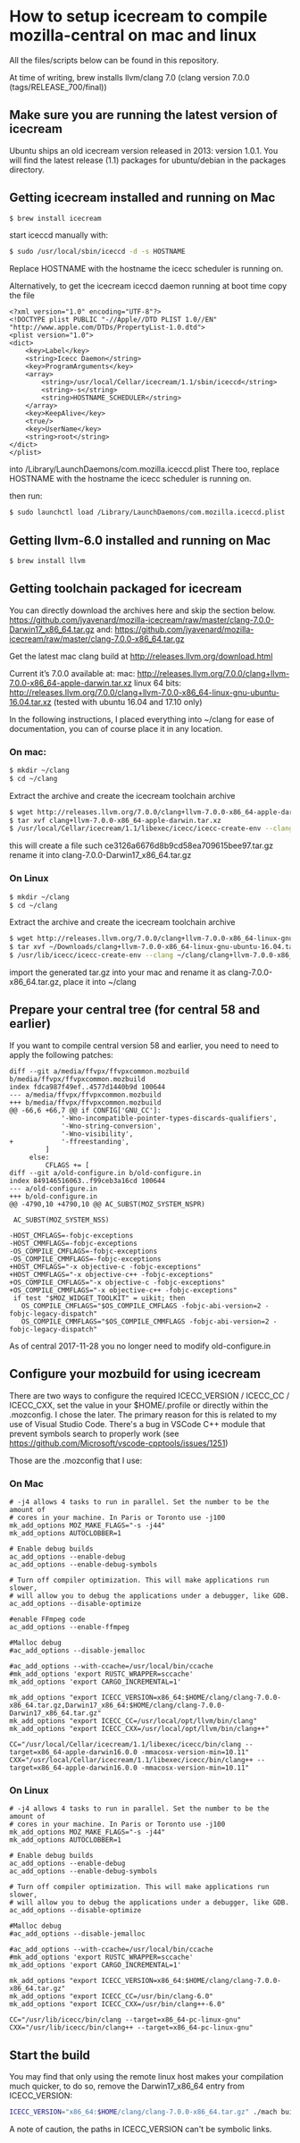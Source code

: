 # How to setup icecream to compile mozilla-central on mac and linux

All the files/scripts below can be found in this repository.

At time of writing, brew installs llvm/clang 7.0 (clang version 7.0.0 (tags/RELEASE_700/final))

## Make sure you are running the latest version of icecream

Ubuntu ships an old icecream version released in 2013: version 1.0.1. You will find the latest release (1.1) packages for ubuntu/debian in the packages directory.

## Getting icecream installed and running on Mac

```bash
$ brew install icecream
```

start iceccd manually with:
```bash
$ sudo /usr/local/sbin/iceccd -d -s HOSTNAME
```

Replace HOSTNAME with the hostname the icecc scheduler is running on.

Alternatively, to get the icecream iceccd daemon running at boot time
copy the file
```
<?xml version="1.0" encoding="UTF-8"?>
<!DOCTYPE plist PUBLIC "-//Apple//DTD PLIST 1.0//EN" "http://www.apple.com/DTDs/PropertyList-1.0.dtd">
<plist version="1.0">
<dict>
    <key>Label</key>
    <string>Icecc Daemon</string>
    <key>ProgramArguments</key>
    <array>
        <string>/usr/local/Cellar/icecream/1.1/sbin/iceccd</string>
        <string>-s</string>
        <string>HOSTNAME_SCHEDULER</string>
    </array>
    <key>KeepAlive</key>
    <true/>
    <key>UserName</key>
    <string>root</string>
</dict>
</plist>
```

into /Library/LaunchDaemons/com.mozilla.iceccd.plist
There too, replace HOSTNAME with the hostname the icecc scheduler is running on.

then run:
```bash
$ sudo launchctl load /Library/LaunchDaemons/com.mozilla.iceccd.plist
```

## Getting llvm-6.0 installed and running on Mac

```bash
$ brew install llvm
```

## Getting toolchain packaged for icecream

You can directly download the archives here and skip the section below.
https://github.com/jyavenard/mozilla-icecream/raw/master/clang-7.0.0-Darwin17_x86_64.tar.gz
and:
https://github.com/jyavenard/mozilla-icecream/raw/master/clang-7.0.0-x86_64.tar.gz


Get the latest mac clang build at http://releases.llvm.org/download.html

Current it’s 7.0.0 available at:
mac: http://releases.llvm.org/7.0.0/clang+llvm-7.0.0-x86_64-apple-darwin.tar.xz
linux 64 bits: http://releases.llvm.org/7.0.0/clang+llvm-7.0.0-x86_64-linux-gnu-ubuntu-16.04.tar.xz
(tested with ubuntu 16.04 and 17.10 only)

In the following instructions, I placed everything into ~/clang for ease of documentation, you can of course place it in any location.

### On mac:
```bash
$ mkdir ~/clang
$ cd ~/clang
```

Extract the archive and create the icecream toolchain archive
```bash
$ wget http://releases.llvm.org/7.0.0/clang+llvm-7.0.0-x86_64-apple-darwin.tar.xz
$ tar xvf clang+llvm-7.0.0-x86_64-apple-darwin.tar.xz
$ /usr/local/Cellar/icecream/1.1/libexec/icecc/icecc-create-env --clang ~/clang/clang+llvm-7.0.0-x86_64-apple-darwin/bin/clang /usr/local/Cellar/icecream/1.1/libexec/icecc/compilerwrapper
```

this will create a file such ce3126a6676d8b9cd58ea709615bee97.tar.gz
rename it into clang-7.0.0-Darwin17_x86_64.tar.gz

### On Linux
```bash
$ mkdir ~/clang
$ cd ~/clang
```

Extract the archive and create the icecream toolchain archive
```bash
$ wget http://releases.llvm.org/7.0.0/clang+llvm-7.0.0-x86_64-linux-gnu-ubuntu-16.04.tar.xz
$ tar xvf ~/Downloads/clang+llvm-7.0.0-x86_64-linux-gnu-ubuntu-16.04.tar.xz
$ /usr/lib/icecc/icecc-create-env --clang ~/clang/clang+llvm-7.0.0-x86_64-linux-gnu-ubuntu-16.04/bin/clang /usr/lib/icecc/compilerwrapper
```

import the generated tar.gz into your mac and rename it as clang-7.0.0-x86_64.tar.gz, place it into ~/clang

## Prepare your central tree (for central 58 and earlier)

If you want to compile central version 58 and earlier, you need to need to apply the following patches:

```
diff --git a/media/ffvpx/ffvpxcommon.mozbuild b/media/ffvpx/ffvpxcommon.mozbuild
index fdca987f49ef..4577d1440b9d 100644
--- a/media/ffvpx/ffvpxcommon.mozbuild
+++ b/media/ffvpx/ffvpxcommon.mozbuild
@@ -66,6 +66,7 @@ if CONFIG['GNU_CC']:
             '-Wno-incompatible-pointer-types-discards-qualifiers',
             '-Wno-string-conversion',
             '-Wno-visibility',
+            '-ffreestanding',
         ]
     else:
         CFLAGS += [
diff --git a/old-configure.in b/old-configure.in
index 849146516063..f99ceb3a16cd 100644
--- a/old-configure.in
+++ b/old-configure.in
@@ -4790,10 +4790,10 @@ AC_SUBST(MOZ_SYSTEM_NSPR)
 
 AC_SUBST(MOZ_SYSTEM_NSS)
 
-HOST_CMFLAGS=-fobjc-exceptions
-HOST_CMMFLAGS=-fobjc-exceptions
-OS_COMPILE_CMFLAGS=-fobjc-exceptions
-OS_COMPILE_CMMFLAGS=-fobjc-exceptions
+HOST_CMFLAGS="-x objective-c -fobjc-exceptions"
+HOST_CMMFLAGS="-x objective-c++ -fobjc-exceptions"
+OS_COMPILE_CMFLAGS="-x objective-c -fobjc-exceptions"
+OS_COMPILE_CMMFLAGS="-x objective-c++ -fobjc-exceptions"
 if test "$MOZ_WIDGET_TOOLKIT" = uikit; then
   OS_COMPILE_CMFLAGS="$OS_COMPILE_CMFLAGS -fobjc-abi-version=2 -fobjc-legacy-dispatch"
   OS_COMPILE_CMMFLAGS="$OS_COMPILE_CMMFLAGS -fobjc-abi-version=2 -fobjc-legacy-dispatch"
```

As of central 2017-11-28 you no longer need to modify old-configure.in

## Configure your mozbuild for using icecream

There are two ways to configure the required ICECC_VERSION / ICECC_CC / ICECC_CXX, set the value in your $HOME/.profile or directly within the .mozconfig. I chose the later.
The primary reason for this is related to my use of Visual Studio Code. There's a bug in VSCode C++ module that prevent symbols search to properly work (see https://github.com/Microsoft/vscode-cpptools/issues/1251)

Those are the .mozconfig that I use:

### On Mac

```
# -j4 allows 4 tasks to run in parallel. Set the number to be the amount of
# cores in your machine. In Paris or Toronto use -j100
mk_add_options MOZ_MAKE_FLAGS="-s -j44"
mk_add_options AUTOCLOBBER=1

# Enable debug builds
ac_add_options --enable-debug
ac_add_options --enable-debug-symbols

# Turn off compiler optimization. This will make applications run slower,
# will allow you to debug the applications under a debugger, like GDB.
ac_add_options --disable-optimize

#enable FFmpeg code
ac_add_options --enable-ffmpeg

#Malloc debug
#ac_add_options --disable-jemalloc

#ac_add_options --with-ccache=/usr/local/bin/ccache
#mk_add_options 'export RUSTC_WRAPPER=sccache'
mk_add_options 'export CARGO_INCREMENTAL=1'

mk_add_options "export ICECC_VERSION=x86_64:$HOME/clang/clang-7.0.0-x86_64.tar.gz,Darwin17_x86_64:$HOME/clang/clang-7.0.0-Darwin17_x86_64.tar.gz"
mk_add_options "export ICECC_CC=/usr/local/opt/llvm/bin/clang"
mk_add_options "export ICECC_CXX=/usr/local/opt/llvm/bin/clang++"

CC="/usr/local/Cellar/icecream/1.1/libexec/icecc/bin/clang --target=x86_64-apple-darwin16.0.0 -mmacosx-version-min=10.11"
CXX="/usr/local/Cellar/icecream/1.1/libexec/icecc/bin/clang++ --target=x86_64-apple-darwin16.0.0 -mmacosx-version-min=10.11"
```

### On Linux

```
# -j4 allows 4 tasks to run in parallel. Set the number to be the amount of
# cores in your machine. In Paris or Toronto use -j100
mk_add_options MOZ_MAKE_FLAGS="-s -j44"
mk_add_options AUTOCLOBBER=1

# Enable debug builds
ac_add_options --enable-debug
ac_add_options --enable-debug-symbols

# Turn off compiler optimization. This will make applications run slower,
# will allow you to debug the applications under a debugger, like GDB.
ac_add_options --disable-optimize

#Malloc debug
#ac_add_options --disable-jemalloc

#ac_add_options --with-ccache=/usr/local/bin/ccache
#mk_add_options 'export RUSTC_WRAPPER=sccache'
mk_add_options 'export CARGO_INCREMENTAL=1'

mk_add_options "export ICECC_VERSION=x86_64:$HOME/clang/clang-7.0.0-x86_64.tar.gz"
mk_add_options "export ICECC_CC=/usr/bin/clang-6.0"
mk_add_options "export ICECC_CXX=/usr/bin/clang++-6.0"

CC="/usr/lib/icecc/bin/clang --target=x86_64-pc-linux-gnu"
CXX="/usr/lib/icecc/bin/clang++ --target=x86_64-pc-linux-gnu"
```

## Start the build

You may find that only using the remote linux host makes your compilation much quicker, to do so, remove the Darwin17_x86_64 entry from ICECC_VERSION:
```bash
ICECC_VERSION="x86_64:$HOME/clang/clang-7.0.0-x86_64.tar.gz" ./mach build -j32
```

A note of caution, the paths in ICECC_VERSION can't be symbolic links.
